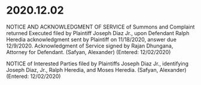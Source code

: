 # 2020.12.02

NOTICE AND ACKNOWLEDGMENT OF SERVICE of Summons and Complaint returned Executed filed by Plaintiff Joseph Diaz Jr., upon Defendant Ralph Heredia acknowledgment sent by Plaintiff on 11/18/2020, answer due 12/9/2020. Acknowledgment of Service signed by Rajan Dhungana, Attorney for Defendant. (Safyan, Alexander) (Entered: 12/02/2020)

NOTICE of Interested Parties filed by Plaintiffs Joseph Diaz Jr., identifying Joseph Diaz, Jr., Ralph Heredia, and Moses Heredia. (Safyan, Alexander) (Entered: 12/02/2020)